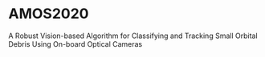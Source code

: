 # AMOS2020
A Robust Vision-based Algorithm for Classifying and Tracking Small Orbital Debris Using On-board Optical Cameras
